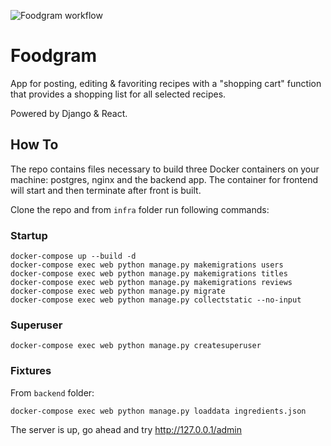 ![Foodgram workflow](https://github.com/ansuleymanova/foodgram-project-react/actions/workflows/foodgram_workflow.yml/badge.svg)

# Foodgram

App for posting, editing & favoriting recipes with a "shopping cart" function that provides a shopping list for all selected recipes. 

Powered by Django & React.

## How To

The repo contains files necessary to build three Docker containers on your machine: postgres, nginx and the backend app. The container for frontend will start and then terminate after front is built.

Clone the repo and from ```infra``` folder run following commands:

### Startup

```
docker-compose up --build -d
docker-compose exec web python manage.py makemigrations users
docker-compose exec web python manage.py makemigrations titles
docker-compose exec web python manage.py makemigrations reviews
docker-compose exec web python manage.py migrate
docker-compose exec web python manage.py collectstatic --no-input
```

### Superuser

```
docker-compose exec web python manage.py createsuperuser
```

### Fixtures

From ```backend``` folder:

```
docker-compose exec web python manage.py loaddata ingredients.json
```

The server is up, go ahead and try http://127.0.0.1/admin
